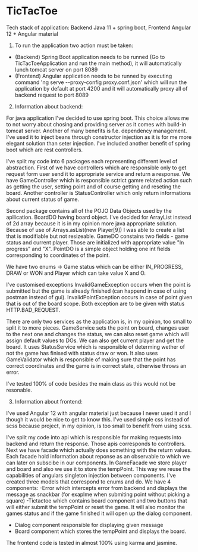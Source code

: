 # TicTacToe

Tech stack of application: Backend Java 11 + spring boot, Frontend Angular 12 + Angular material

1. To run the application two action must be taken:
- (Backend) Spring Boot application needs to be runned (Go to TicTacToeApplication and run the main method), it will automatically lunch tomcat server on port 8089
- (Frontend) Angular application needs to be runned by executing command 'ng serve --proxy-config proxy.conf.json' which will run the application by default at port 4200 and it will automatically proxy all of backend request to port 8089

2. Information about backend:

For java application I've decided to use spring boot. This choice allows me to not worry about chosing and providing server as it comes with build-in tomcat server. Another of many benefits is f.e. dependency management.
I've used it to inject beans through constructor injection as it is for me more elegant solution than seter injection. I've included another benefit of spring boot which are rest controllers.

I've split my code into 6 packages each representing different level of abstraction. First of we have controllers which are responsible only to get request form user send it to appropriate service and return a response.
We have GameController which is responsible sctrict gamre related action such as getting the user, setting point and of course getting and reseting the board.
Another controller is StatusController which only return informations about current status of game.

Second package contains all of the POJO Data Objects used by the apllication. BoardDO having board object. I've decided for ArrayList instead of 2d array because it is in my opinion more java appropriate solution.
Because of use of Arrays.asList(new Player[9]) I was able to create a list that is modifiable but not resizeable. GameDO constains two fields - game status and current player. Those are initialized with appropriate value "In progress" and "X".
PointDO is a simple object holding one int fields corresponding to coordinates of the point.

We have two enums -> Game status which can be either IN_PROGRESS, DRAW or WON and Player which can take value X and O.

I've customised exceptions InvalidGameException occurs when the point is submitted but the game is already finished (can happend in case of using postman instead of gui). InvalidPointException occurs
in case of point given that is out of the board scope. Both exception are to be given with status HTTP.BAD_REQUEST.

There are only two services as the application is, in my opinion, too small to split it to more pieces. GameService sets the point on board, changes user to the next one and changes the status, we can also reset game which will assign
default values to DOs. We can also get current player and get the board. It uses StatusService which is responsible of determing wether of not the game has finised with status draw or won. 
It also uses GameValidator which is responsible of making sure that the point has correct coordinates and the game is in correct state, otherwise throws an error.

I've tested 100% of code besides the main class as this would not be resonable.

3. Information about frontend:

I've used Angular 12 with angular material just because I never used it and I though it would be nice to get to know this. I've used simple css instead of scss because project, in my opinion, is too small to benefit from using scss.

I've split my code into api which is responsible for making requests into backend and return the response. Those apis corresponds to controllers.
Next we have facade which actually does something with the return values.
Each facade hold information about reponse as an observable to which we can later on subscibe in our components.
In GameFacade we store player and board and also we use it to store the tempPoint. This way we reuse the capabilities of angulars singleton injection between components.
I've created three models that correspond to enums and do.
We have 4 components:
-Error which intercepts error from backend and displays the message as snackbar (for exaplme when submiting point without picking a square)
-Tictactoe which contains board component and two buttons that will either submit the tempPoint or reset the game. It will also monitor the games status and if the game finished it will open up the dialog component.
  - Dialog component responsible for displaying given message
  - Board component which stores the tempPoint and displays the board.
  
  The frontend code is tested in almost 100% using karma and jasmine.
